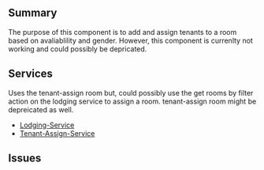 ## Summary 
The purpose of this component is to add and assign tenants to a room based on avaliablility and gender.
However, this component is currenlty not working and could possibly be depricated.

## Services
Uses the tenant-assign room but, could possibly use the get rooms by filter action on the lodging service to assign a room. tenant-assign room might be depreicated as well.

- [Lodging-Service]
- [Tenant-Assign-Service]

## Issues

[Lodging-Service]: ../Services/Lodging/Lodging.md
[Tenant-Assign-Service]: ../Services/Tenant/Tenant-assign.md